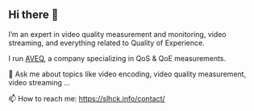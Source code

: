 ## Hi there 👋

I’m an expert in video quality measurement and monitoring, video streaming, and everything related to Quality of Experience.

I run [AVEQ](https://aveq.info/), a company specializing in QoS & QoE measurements.

💬 Ask me about topics like video encoding, video quality measurement, video streaming …

📫 How to reach me: https://slhck.info/contact/
